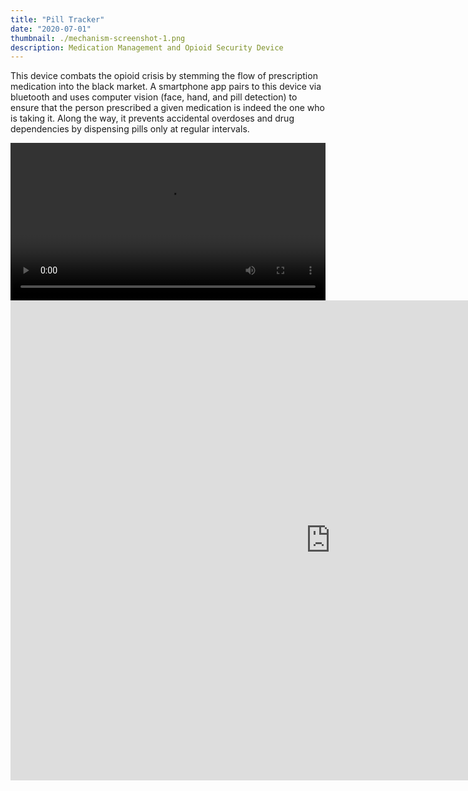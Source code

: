 ```yaml
---
title: "Pill Tracker"
date: "2020-07-01"
thumbnail: ./mechanism-screenshot-1.png
description: Medication Management and Opioid Security Device
---
```


This device combats the opioid crisis by stemming the flow of prescription medication into the black market. A smartphone app pairs to this device via bluetooth and uses computer vision (face, hand, and pill detection) to ensure that the person prescribed a given medication is indeed the one who is taking it. Along the way, it prevents accidental overdoses and drug dependencies by dispensing pills only at regular intervals. 

<div class="kg-embed-card">
    <video width="100%" autoplay loop>
        <source src="device-turntable-1.mp4" type="video/mp4"/>
        Your browser does not support the video tag :(
    </video>

</div>

<div class="kg-embed-card">
    <iframe src="https://myhub.autodesk360.com/ue2a8034b/shares/public/SH56a43QTfd62c1cd968a5755ac245963472?mode=embed" width="1024" height="768" allowfullscreen="true" webkitallowfullscreen="true" mozallowfullscreen="true"  frameborder="0"></iframe>
</div>


<div class="kg-embed-card">
        <source src="device-turntable-1.html"/>

</div>

